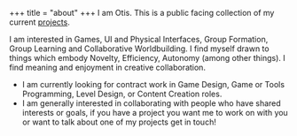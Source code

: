 +++
title = "about" 
+++
I am Otis. This is a public facing collection of my current [projects](@/projects/_index.md).

I am interested in Games, UI and Physical Interfaces, Group Formation, Group Learning and Collaborative Worldbuilding.
I find myself drawn to things which embody Novelty, Efficiency, Autonomy (among other things).
I find meaning and enjoyment in creative collaboration.


* I am currently looking for contract work in Game Design, Game or Tools Programming, Level Design, or Content Creation roles.
* I am generally interested in collaborating with people who have shared interests or goals, if you have a project you want me to work on with you or want to talk about one of my projects get in touch!
